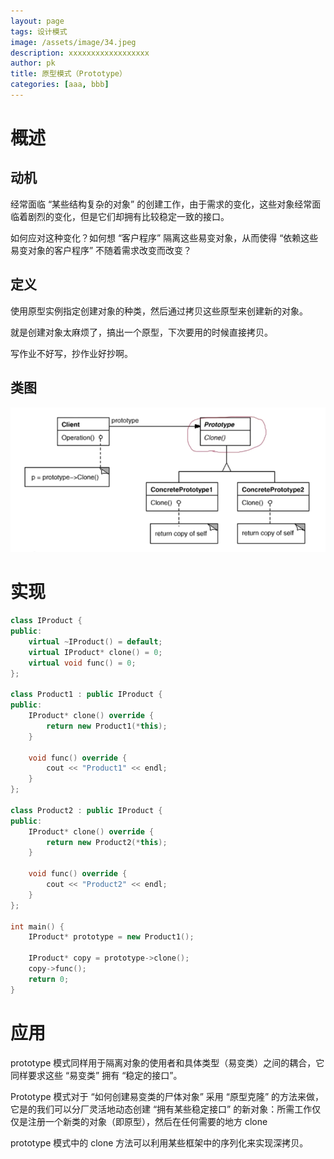 ```yaml
---
layout: page
tags: 设计模式
image: /assets/image/34.jpeg
description: xxxxxxxxxxxxxxxxxx
author: pk
title: 原型模式（Prototype）
categories: [aaa, bbb]
---
```


# 概述

## 动机

经常面临 “某些结构复杂的对象” 的创建工作，由于需求的变化，这些对象经常面临着剧烈的变化，但是它们却拥有比较稳定一致的接口。



如何应对这种变化？如何想 “客户程序” 隔离这些易变对象，从而使得 “依赖这些易变对象的客户程序” 不随着需求改变而改变？



## 定义

使用原型实例指定创建对象的种类，然后通过拷贝这些原型来创建新的对象。



就是创建对象太麻烦了，搞出一个原型，下次要用的时候直接拷贝。

写作业不好写，抄作业好抄啊。



## 类图

![/assets/content/6.png](/assets/content/6.png)





# 实现

```cpp
class IProduct {
public:
    virtual ~IProduct() = default;
    virtual IProduct* clone() = 0;
    virtual void func() = 0;
};

class Product1 : public IProduct {
public:
    IProduct* clone() override {
        return new Product1(*this);
    }

    void func() override {
        cout << "Product1" << endl;
    }
};

class Product2 : public IProduct {
public:
    IProduct* clone() override {
        return new Product2(*this);
    }

    void func() override {
        cout << "Product2" << endl;
    }
};

int main() {
    IProduct* prototype = new Product1();

    IProduct* copy = prototype->clone();
    copy->func();
    return 0;
}
```





# 应用

prototype 模式同样用于隔离对象的使用者和具体类型（易变类）之间的耦合，它同样要求这些 “易变类” 拥有 “稳定的接口”。



Prototype 模式对于 “如何创建易变类的尸体对象” 采用 “原型克隆” 的方法来做，它是的我们可以分厂灵活地动态创建 “拥有某些稳定接口” 的新对象：所需工作仅仅是注册一个新类的对象（即原型），然后在任何需要的地方 clone



prototype 模式中的 clone 方法可以利用某些框架中的序列化来实现深拷贝。
